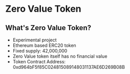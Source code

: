 # Zero Value Token

## What's Zero Value Token?
- Experimental project
- Ethereum based ERC20 token
- Fixed supply: 42,000,000
- Zero Value token itself has no financial value
- Token Contract Address: 0xd964bF5f85C024815089148031137AE6D269B08B
